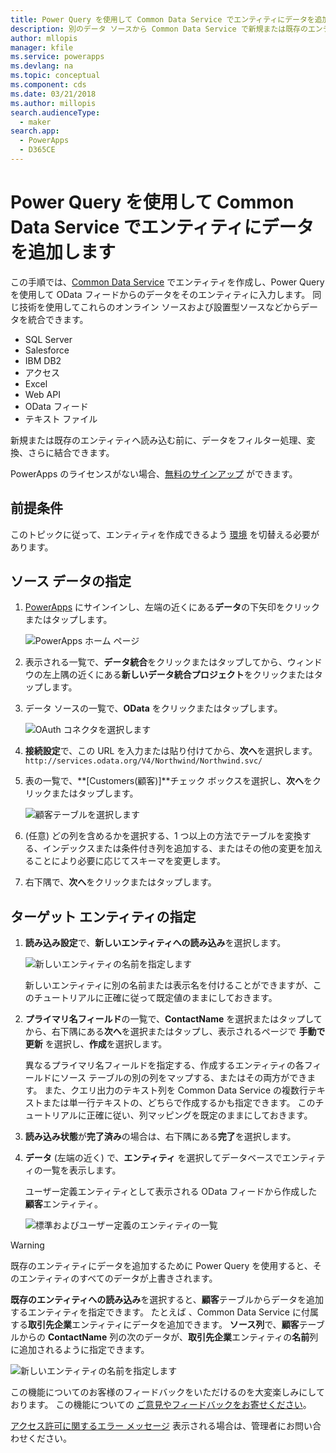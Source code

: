 ```yaml
---
title: Power Query を使用して Common Data Service でエンティティにデータを追加する | Microsoft Docs
description: 別のデータ ソースから Common Data Service で新規または既存のエンティティにデータを追加する Power Query の使用方法に関する詳細な手順。
author: mllopis
manager: kfile
ms.service: powerapps
ms.devlang: na
ms.topic: conceptual
ms.component: cds
ms.date: 03/21/2018
ms.author: millopis
search.audienceType:
  - maker
search.app:
  - PowerApps
  - D365CE
---
```


# <a name="add-data-to-an-entity-in-common-data-service-by-using-power-query"></a>Power Query を使用して Common Data Service でエンティティにデータを追加します
この手順では、[Common Data Service](data-platform-intro.md) でエンティティを作成し、Power Query を使用して OData フィードからのデータをそのエンティティに入力します。 同じ技術を使用してこれらのオンライン ソースおよび設置型ソースなどからデータを統合できます。

* SQL Server
* Salesforce
* IBM DB2
* アクセス
* Excel
* Web API
* OData フィード
* テキスト ファイル

新規または既存のエンティティへ読み込む前に、データをフィルター処理、変換、さらに結合できます。

PowerApps のライセンスがない場合、[無料のサインアップ](../signup-for-powerapps.md) ができます。

## <a name="prerequisites"></a>前提条件
このトピックに従って、エンティティを作成できるよう [環境](../canvas-apps/working-with-environments.md) を切替える必要があります。

## <a name="specify-the-source-data"></a>ソース データの指定

1. [PowerApps](https://web.powerapps.com/?utm_source=padocs&utm_medium=linkinadoc&utm_campaign=referralsfromdoc) にサインインし、左端の近くにある**データ**の下矢印をクリックまたはタップします。

    ![PowerApps ホーム ページ](./media/data-platform-cds-newentity-pq/sign-in.png)

2. 表示される一覧で、**データ統合**をクリックまたはタップしてから、ウィンドウの左上隅の近くにある**新しいデータ統合プロジェクト**をクリックまたはタップします。

1. データ ソースの一覧で、**OData** をクリックまたはタップします。

    ![OAuth コネクタを選択します](./media/data-platform-cds-newentity-pq/choose-odata.png)

1. **接続設定**で、この URL を入力または貼り付けてから、**次へ**を選択します。<br>
`http://services.odata.org/V4/Northwind/Northwind.svc/`

5. 表の一覧で、**[Customers(顧客)]**チェック ボックスを選択し、**次へ**をクリックまたはタップします。

    ![顧客テーブルを選択します](./media/data-platform-cds-newentity-pq/select-table.png)

1. (任意) どの列を含めるかを選択する、1 つ以上の方法でテーブルを変換する、インデックスまたは条件付き列を追加する、またはその他の変更を加えることにより必要に応じてスキーマを変更します。

1. 右下隅で、**次へ**をクリックまたはタップします。

## <a name="specify-the-target-entity"></a>ターゲット エンティティの指定
1. **読み込み設定**で、**新しいエンティティへの読み込み**を選択します。

    ![新しいエンティティの名前を指定します](./media/data-platform-cds-newentity-pq/new-entity-name.png)

    新しいエンティティに別の名前または表示名を付けることができますが、このチュートリアルに正確に従って既定値のままにしておきます。

2. **プライマリ名フィールド**の一覧で、**ContactName** を選択またはタップしてから、右下隅にある**次へ**を選択またはタップし、表示されるページで **手動で更新** を選択し、**作成**を選択します。

    異なるプライマリ名フィールドを指定する、作成するエンティティの各フィールドにソース テーブルの別の列をマップする、またはその両方ができます。 また、クエリ出力のテキスト列を Common Data Service の複数行テキストまたは単一行テキストの、どちらで作成するかも指定できます。 このチュートリアルに正確に従い、列マッピングを既定のままにしておきます。

1. **読み込み状態**が**完了済み**の場合は、右下隅にある**完了**を選択します。

1. **データ** (左端の近く) で、**エンティティ** を選択してデータベースでエンティティの一覧を表示します。

    ユーザー定義エンティティとして表示される OData フィードから作成した**顧客**エンティティ。

    ![標準およびユーザー定義のエンティティの一覧](./media/data-platform-cds-newentity-pq/entity-list.png)

> [!WARNING]
> 既存のエンティティにデータを追加するために Power Query を使用すると、そのエンティティのすべてのデータが上書きされます。

**既存のエンティティへの読み込み**を選択すると、**顧客**テーブルからデータを追加するエンティティを指定できます。 たとえば 、Common Data Service に付属する**取引先企業**エンティティにデータを追加できます。 **ソース列**で、**顧客**テーブルからの **ContactName** 列の次のデータが、**取引先企業**エンティティの**名前**列に追加されるように指定できます。

![新しいエンティティの名前を指定します](./media/data-platform-cds-newentity-pq/existing-entity.png)

この機能についてのお客様のフィードバックをいただけるのを大変楽しみにしております。 この機能についての [ご意見やフィードバックをお寄せください](https://powerusers.microsoft.com/t5/PowerApps-Community/ct-p/PowerApps1)。

[アクセス許可に関するエラー メッセージ](data-platform-cds-newentity-troubleshooting-mashup.md) 表示される場合は、管理者にお問い合わせください。
